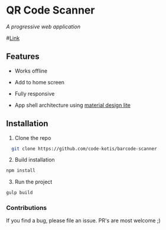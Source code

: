 # QR Code Scanner

*A progressive web application*

#[Link](https://qrcodescan.in)

## Features

  - Works offline

  - Add to home screen

  - Fully responsive

  - App shell architecture using [material design lite](https://www.getmdl.io/)

## Installation

1. Clone the repo

  ```bash
    git clone https://github.com/code-kotis/barcode-scanner
  ```

2. Build installation
  ```bash
  npm install
  ```

3. Run the project
  ```bash
  gulp build
  ```

### Contributions

If you find a bug, please file an issue. PR's are most welcome ;)
